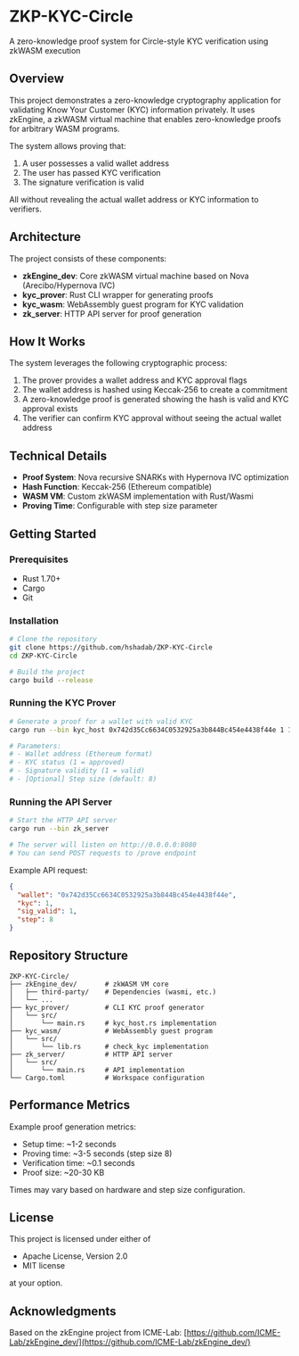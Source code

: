 # ZKP-KYC-Circle

A zero-knowledge proof system for Circle-style KYC verification using zkWASM execution

## Overview

This project demonstrates a zero-knowledge cryptography application for validating Know Your Customer (KYC) information privately. It uses zkEngine, a zkWASM virtual machine that enables zero-knowledge proofs for arbitrary WASM programs.

The system allows proving that:
1. A user possesses a valid wallet address
2. The user has passed KYC verification
3. The signature verification is valid

All without revealing the actual wallet address or KYC information to verifiers.

## Architecture

The project consists of these components:

- **zkEngine_dev**: Core zkWASM virtual machine based on Nova (Arecibo/Hypernova IVC)
- **kyc_prover**: Rust CLI wrapper for generating proofs
- **kyc_wasm**: WebAssembly guest program for KYC validation
- **zk_server**: HTTP API server for proof generation

## How It Works

The system leverages the following cryptographic process:

1. The prover provides a wallet address and KYC approval flags
2. The wallet address is hashed using Keccak-256 to create a commitment
3. A zero-knowledge proof is generated showing the hash is valid and KYC approval exists
4. The verifier can confirm KYC approval without seeing the actual wallet address

## Technical Details

- **Proof System**: Nova recursive SNARKs with Hypernova IVC optimization
- **Hash Function**: Keccak-256 (Ethereum compatible)
- **WASM VM**: Custom zkWASM implementation with Rust/Wasmi
- **Proving Time**: Configurable with step size parameter

## Getting Started

### Prerequisites

- Rust 1.70+
- Cargo
- Git

### Installation

```bash
# Clone the repository
git clone https://github.com/hshadab/ZKP-KYC-Circle
cd ZKP-KYC-Circle

# Build the project
cargo build --release
```

### Running the KYC Prover

```bash
# Generate a proof for a wallet with valid KYC
cargo run --bin kyc_host 0x742d35Cc6634C0532925a3b844Bc454e4438f44e 1 1

# Parameters:
# - Wallet address (Ethereum format)
# - KYC status (1 = approved)
# - Signature validity (1 = valid)
# - [Optional] Step size (default: 8)
```

### Running the API Server

```bash
# Start the HTTP API server
cargo run --bin zk_server

# The server will listen on http://0.0.0.0:8080
# You can send POST requests to /prove endpoint
```

Example API request:

```json
{
  "wallet": "0x742d35Cc6634C0532925a3b844Bc454e4438f44e",
  "kyc": 1,
  "sig_valid": 1,
  "step": 8
}
```

## Repository Structure

```
ZKP-KYC-Circle/
├── zkEngine_dev/       # zkWASM VM core
│   ├── third-party/    # Dependencies (wasmi, etc.)
│   └── ...
├── kyc_prover/         # CLI KYC proof generator
│   └── src/
│       └── main.rs     # kyc_host.rs implementation
├── kyc_wasm/           # WebAssembly guest program
│   └── src/
│       └── lib.rs      # check_kyc implementation
├── zk_server/          # HTTP API server
│   └── src/
│       └── main.rs     # API implementation
└── Cargo.toml          # Workspace configuration
```

## Performance Metrics

Example proof generation metrics:
- Setup time: ~1-2 seconds
- Proving time: ~3-5 seconds (step size 8)
- Verification time: ~0.1 seconds
- Proof size: ~20-30 KB

Times may vary based on hardware and step size configuration.

## License

This project is licensed under either of
- Apache License, Version 2.0
- MIT license

at your option.

## Acknowledgments

Based on the zkEngine project from ICME-Lab: [https://github.com/ICME-Lab/zkEngine_dev/](https://github.com/ICME-Lab/zkEngine_dev/)
